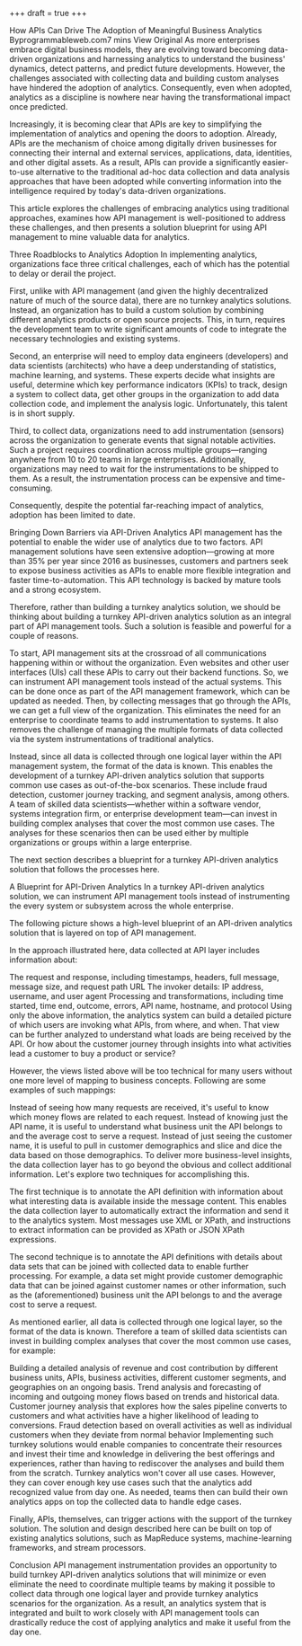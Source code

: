 +++
draft = true
+++

How APIs Can Drive The Adoption of Meaningful Business Analytics
Byprogrammableweb.com7 mins
View Original
As more enterprises embrace digital business models, they are evolving toward becoming data-driven organizations and harnessing analytics to understand the business' dynamics, detect patterns, and predict future developments. However, the challenges associated with collecting data and building custom analyses have hindered the adoption of analytics. Consequently, even when adopted, analytics as a discipline is nowhere near having the transformational impact once predicted.

Increasingly, it is becoming clear that APIs are key to simplifying the implementation of analytics and opening the doors to adoption. Already, APIs are the mechanism of choice among digitally driven businesses for connecting their internal and external services, applications, data, identities, and other digital assets. As a result, APIs can provide a significantly easier-to-use alternative to the traditional ad-hoc data collection and data analysis approaches that have been adopted while converting information into the intelligence required by today's data-driven organizations.

This article explores the challenges of embracing analytics using traditional approaches, examines how API management is well-positioned to address these challenges, and then presents a solution blueprint for using API management to mine valuable data for analytics.

Three Roadblocks to Analytics Adoption
In implementing analytics, organizations face three critical challenges, each of which has the potential to delay or derail the project.

First, unlike with API management (and given the highly decentralized nature of much of the source data), there are no turnkey analytics solutions. Instead, an organization has to build a custom solution by combining different analytics products or open source projects. This, in turn, requires the development team to write significant amounts of code to integrate the necessary technologies and existing systems.

Second, an enterprise will need to employ data engineers (developers) and data scientists (architects) who have a deep understanding of statistics, machine learning, and systems. These experts decide what insights are useful, determine which key performance indicators (KPIs) to track, design a system to collect data, get other groups in the organization to add data collection code, and implement the analysis logic. Unfortunately, this talent is in short supply.

Third, to collect data, organizations need to add instrumentation (sensors) across the organization to generate events that signal notable activities. Such a project requires coordination across multiple groups—ranging anywhere from 10 to 20 teams in large enterprises. Additionally, organizations may need to wait for the instrumentations to be shipped to them. As a result, the instrumentation process can be expensive and time-consuming.

Consequently, despite the potential far-reaching impact of analytics, adoption has been limited to date.

Bringing Down Barriers via API-Driven Analytics
API management has the potential to enable the wider use of analytics due to two factors. API management solutions have seen extensive adoption—growing at more than 35% per year since 2016 as businesses, customers and partners seek to expose business activities as APIs to enable more flexible integration and faster time-to-automation. This API technology is backed by mature tools and a strong ecosystem.

Therefore, rather than building a turnkey analytics solution, we should be thinking about building a turnkey API-driven analytics solution as an integral part of API management tools. Such a solution is feasible and powerful for a couple of reasons.

To start, API management sits at the crossroad of all communications happening within or without the organization. Even websites and other user interfaces (UIs) call these APIs to carry out their backend functions. So, we can instrument API management tools instead of the actual systems. This can be done once as part of the API management framework, which can be updated as needed. Then, by collecting messages that go through the APIs, we can get a full view of the organization. This eliminates the need for an enterprise to coordinate teams to add instrumentation to systems. It also removes the challenge of managing the multiple formats of data collected via the system instrumentations of traditional analytics.

Instead, since all data is collected through one logical layer within the API management system, the format of the data is known. This enables the development of a turnkey API-driven analytics solution that supports common use cases as out-of-the-box scenarios. These include fraud detection, customer journey tracking, and segment analysis, among others. A team of skilled data scientists—whether within a software vendor, systems integration firm, or enterprise development team—can invest in building complex analyses that cover the most common use cases. The analyses for these scenarios then can be used either by multiple organizations or groups within a large enterprise.

The next section describes a blueprint for a turnkey API-driven analytics solution that follows the processes here.

A Blueprint for API-Driven Analytics
In a turnkey API-driven analytics solution, we can instrument API management tools instead of instrumenting the every system or subsystem across the whole enterprise.

The following picture shows a high-level blueprint of an API-driven analytics solution that is layered on top of API management.


In the approach illustrated here, data collected at API layer includes information about:

The request and response, including timestamps, headers, full message, message size, and request path URL
The invoker details: IP address, username, and user agent
Processing and transformations, including time started, time end, outcome, errors, API name, hostname, and protocol
Using only the above information, the analytics system can build a detailed picture of which users are invoking what APIs, from where, and when. That view can be further analyzed to understand what loads are being received by the API. Or how about the customer journey through insights into what activities lead a customer to buy a product or service?

However, the views listed above will be too technical for many users without one more level of mapping to business concepts. Following are some examples of such mappings:

Instead of seeing how many requests are received, it's useful to know which money flows are related to each request.
Instead of knowing just the API name, it is useful to understand what business unit the API belongs to and the average cost to serve a request.
Instead of just seeing the customer name, it is useful to pull in customer demographics and slice and dice the data based on those demographics.
To deliver more business-level insights, the data collection layer has to go beyond the obvious and collect additional information. Let's explore two techniques for accomplishing this.

The first technique is to annotate the API definition with information about what interesting data is available inside the message content. This enables the data collection layer to automatically extract the information and send it to the analytics system. Most messages use XML or XPath, and instructions to extract information can be provided as XPath or JSON XPath expressions.

The second technique is to annotate the API definitions with details about data sets that can be joined with collected data to enable further processing. For example, a data set might provide customer demographic data that can be joined against customer names or other information, such as the (aforementioned) business unit the API belongs to and the average cost to serve a request.

As mentioned earlier, all data is collected through one logical layer, so the format of the data is known. Therefore a team of skilled data scientists can invest in building complex analyses that cover the most common use cases, for example:

Building a detailed analysis of revenue and cost contribution by different business units, APIs, business activities, different customer segments, and geographies on an ongoing basis.
Trend analysis and forecasting of incoming and outgoing money flows based on trends and historical data.
Customer journey analysis that explores how the sales pipeline converts to customers and what activities have a higher likelihood of leading to conversions.
Fraud detection based on overall activities as well as individual customers when they deviate from normal behavior
Implementing such turnkey solutions would enable companies to concentrate their resources and invest their time and knowledge in delivering the best offerings and experiences, rather than having to rediscover the analyses and build them from the scratch. Turnkey analytics won't cover all use cases. However, they can cover enough key use cases such that the analytics add recognized value from day one. As needed, teams then can build their own analytics apps on top the collected data to handle edge cases.

Finally, APIs, themselves, can trigger actions with the support of the turnkey solution. The solution and design described here can be built on top of existing analytics solutions, such as MapReduce systems, machine-learning frameworks, and stream processors.

Conclusion
API management instrumentation provides an opportunity to build turnkey API-driven analytics solutions that will minimize or even eliminate the need to coordinate multiple teams by making it possible to collect data through one logical layer and provide turnkey analytics scenarios for the organization. As a result, an analytics system that is integrated and built to work closely with API management tools can drastically reduce the cost of applying analytics and make it useful from the day one.
